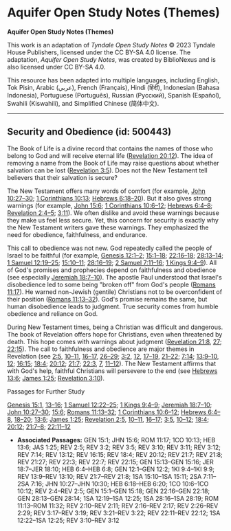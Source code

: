 # Aquifer Open Study Notes (Themes)

**Aquifer Open Study Notes (Themes)**

This work is an adaptation of *Tyndale Open Study Notes* © 2023 Tyndale House Publishers, licensed under the CC BY\-SA 4\.0 license. The adaptation, *Aquifer Open Study Notes*, was created by BiblioNexus and is also licensed under CC BY\-SA 4\.0\.

This resource has been adapted into multiple languages, including English, Tok Pisin, Arabic (عربي), French (Français), Hindi (हिंदी), Indonesian (Bahasa Indonesia), Portuguese (Português), Russian (Русский), Spanish (Español), Swahili (Kiswahili), and Simplified Chinese (简体中文).



--------------------------------

## Security and Obedience (id: 500443)

The Book of Life is a divine record that contains the names of those who belong to God and will receive eternal life ([Revelation 20:12](https://ref.ly/Rev20:12)). The idea of removing a name from the Book of Life may raise questions about whether salvation can be lost ([Revelation 3:5](https://ref.ly/Rev3:5)). Does not the New Testament tell believers that their salvation is secure?

The New Testament offers many words of comfort (for example, [John 10:27–30](https://ref.ly/John10:27-John10:30); [1 Corinthians 10:13](https://ref.ly/1Cor10:13); [Hebrews 6:18–20](https://ref.ly/Heb6:18-Heb6:20)). But it also gives strong warnings (for example, [John 15:6](https://ref.ly/John15:6); [1 Corinthians 10:6–12](https://ref.ly/1Cor10:6-1Cor10:12); [Hebrews 6:4–8](https://ref.ly/Heb6:4-Heb6:8); [Revelation 2:4–5](https://ref.ly/Rev2:4-Rev2:5); [3:11](https://ref.ly/Rev3:11)). We often dislike and avoid these warnings because they make us feel less secure. Yet, this concern for security is exactly why the New Testament writers gave these warnings. They emphasized the need for obedience, faithfulness, and endurance.

This call to obedience was not new. God repeatedly called the people of Israel to be faithful (for example, [Genesis 12:1–2](https://ref.ly/Gen12:1-Gen12:2); [15:1–18](https://ref.ly/Gen15:1-Gen15:18); [22:16–18](https://ref.ly/Gen22:16-Gen22:18); [28:13–14](https://ref.ly/Gen28:13-Gen28:14); [1 Samuel 12:19–25](https://ref.ly/1Sam12:19-1Sam12:25); [15:10–11](https://ref.ly/1Sam15:10-1Sam15:11); [28:16–19](https://ref.ly/1Sam28:16-1Sam28:19); [2 Samuel 7:11–16](https://ref.ly/2Sam7:11-2Sam7:16); [1 Kings 9:4–9](https://ref.ly/1Kgs9:4-1Kgs9:9)). All of God's promises and prophecies depend on faithfulness and obedience (see especially [Jeremiah 18:7–10](https://ref.ly/Jer18:7-Jer18:10)). The apostle Paul understood that Israel's disobedience led to some being "broken off" from God's people ([Romans 11:17](https://ref.ly/Rom11:17)). He warned non\-Jewish (gentile) Christians not to be overconfident of their position ([Romans 11:13–32](https://ref.ly/Rom11:13-Rom11:32)). God's promise remains the same, but human disobedience leads to judgment. True security comes from humble obedience and reliance on God.

During New Testament times, being a Christian was difficult and dangerous. The book of Revelation offers hope for Christians, even when threatened by death. This hope comes with warnings about judgment ([Revelation 21:8](https://ref.ly/Rev21:8), [27](https://ref.ly/Rev21:27); [22:15](https://ref.ly/Rev22:15)). The call to faithfulness and obedience are major themes in Revelation (see [2:5](https://ref.ly/Rev2:5), [10–11](https://ref.ly/Rev2:10-Rev2:11), [16–17](https://ref.ly/Rev2:16-Rev2:17), [26–29](https://ref.ly/Rev2:26-Rev2:29); [3:2](https://ref.ly/Rev3:2), [12](https://ref.ly/Rev3:12), [17–19](https://ref.ly/Rev3:17-Rev3:19), [21–22](https://ref.ly/Rev3:21-Rev3:22); [7:14](https://ref.ly/Rev7:14); [13:9–10](https://ref.ly/Rev13:9-Rev13:10), [12](https://ref.ly/Rev13:12); [16:15](https://ref.ly/Rev16:15); [18:4](https://ref.ly/Rev18:4); [20:12](https://ref.ly/Rev20:12); [21:7](https://ref.ly/Rev21:7); [22:3](https://ref.ly/Rev22:3), [7](https://ref.ly/Rev22:7), [11–12](https://ref.ly/Rev22:11-Rev22:12)). The New Testament affirms that with God's help, faithful Christians will persevere to the end (see [Hebrews 13:6](https://ref.ly/Heb13:6); [James 1:25](https://ref.ly/Jas1:25); [Revelation 3:10](https://ref.ly/Rev3:10)).

Passages for Further Study

[Genesis 15:1](https://ref.ly/Gen15:1), [13–16](https://ref.ly/Gen15:13-Gen15:16); [1 Samuel 12:22–25](https://ref.ly/1Sam12:22-1Sam12:25); [1 Kings 9:4–9](https://ref.ly/1Kgs9:4-1Kgs9:9); [Jeremiah 18:7–10](https://ref.ly/Jer18:7-Jer18:10); [John 10:27–30](https://ref.ly/John10:27-John10:30); [15:6](https://ref.ly/John15:6); [Romans 11:13–32](https://ref.ly/Rom11:13-Rom11:32); [1 Corinthians 10:6–12](https://ref.ly/1Cor10:6-1Cor10:12); [Hebrews 6:4–8](https://ref.ly/Heb6:4-Heb6:8), [18–20](https://ref.ly/Heb6:18-Heb6:20); [13:6](https://ref.ly/Heb13:6); [James 1:25](https://ref.ly/Jas1:25); [Revelation 2:5](https://ref.ly/Rev2:5), [10–11](https://ref.ly/Rev2:10-Rev2:11), [16–17](https://ref.ly/Rev2:16-Rev2:17); [3:5](https://ref.ly/Rev3:5), [10–12](https://ref.ly/Rev3:10-Rev3:12); [18:4](https://ref.ly/Rev18:4); [20:12](https://ref.ly/Rev20:12); [21:7–8](https://ref.ly/Rev21:7-Rev21:8); [22:11–12](https://ref.ly/Rev22:11-Rev22:12)

* **Associated Passages:** GEN 15:1; JHN 15:6; ROM 11:17; 1CO 10:13; HEB 13:6; JAS 1:25; REV 2:5; REV 3:2; REV 3:5; REV 3:10; REV 3:11; REV 3:12; REV 7:14; REV 13:12; REV 16:15; REV 18:4; REV 20:12; REV 21:7; REV 21:8; REV 21:27; REV 22:3; REV 22:7; REV 22:15; GEN 15:13–GEN 15:16; JER 18:7–JER 18:10; HEB 6:4–HEB 6:8; GEN 12:1–GEN 12:2; 1KI 9:4–1KI 9:9; REV 13:9–REV 13:10; REV 21:7–REV 21:8; 1SA 15:10–1SA 15:11; 2SA 7:11–2SA 7:16; JHN 10:27–JHN 10:30; HEB 6:18–HEB 6:20; 1CO 10:6–1CO 10:12; REV 2:4–REV 2:5; GEN 15:1–GEN 15:18; GEN 22:16–GEN 22:18; GEN 28:13–GEN 28:14; 1SA 12:19–1SA 12:25; 1SA 28:16–1SA 28:19; ROM 11:13–ROM 11:32; REV 2:10–REV 2:11; REV 2:16–REV 2:17; REV 2:26–REV 2:29; REV 3:17–REV 3:19; REV 3:21–REV 3:22; REV 22:11–REV 22:12; 1SA 12:22–1SA 12:25; REV 3:10–REV 3:12

